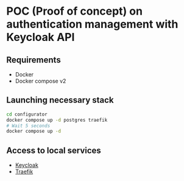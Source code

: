 # POC (Proof of concept) on authentication management with Keycloak API

## Requirements

- Docker
- Docker compose v2


## Launching necessary stack

```sh
cd configurator
docker compose up -d postgres traefik
# Wait 5 seconds
docker compose up -d
```

## Access to local services

- [Keycloak](http://keycloak.localhost)
- [Traefik](http://traefik.localhost)
